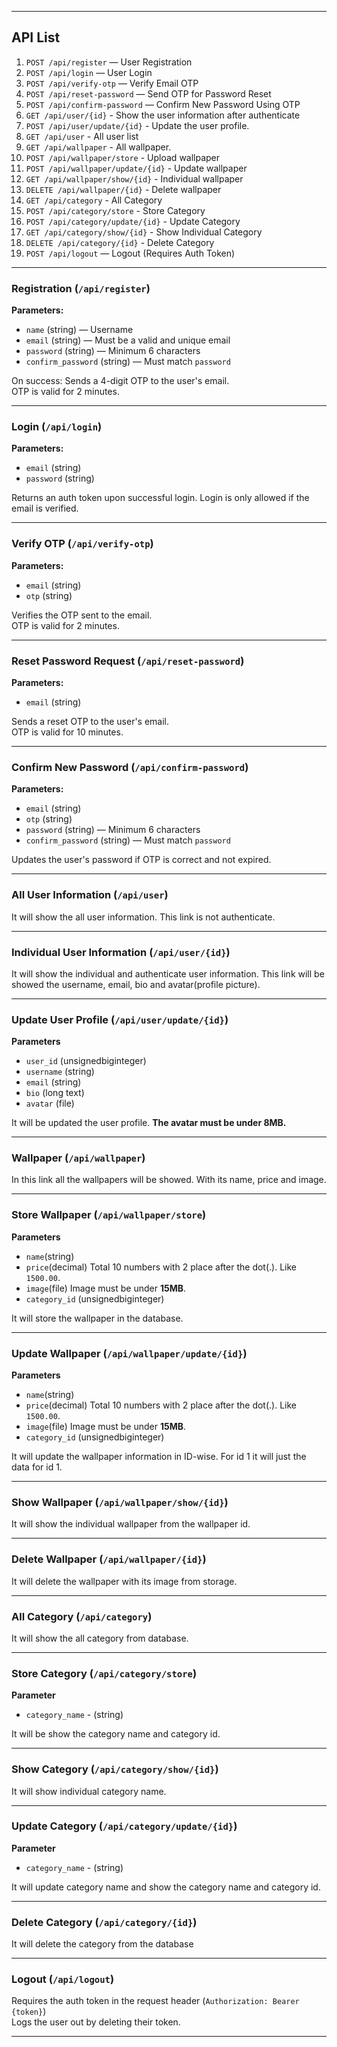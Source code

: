 
---

## API List

1. `POST /api/register` — User Registration
2. `POST /api/login` — User Login
3. `POST /api/verify-otp` — Verify Email OTP
4. `POST /api/reset-password` — Send OTP for Password Reset
5. `POST /api/confirm-password` — Confirm New Password Using OTP
6. `GET /api/user/{id}` - Show the user information after authenticate
7. `POST /api/user/update/{id}` - Update the user profile.
8. `GET /api/user` - All user list
9. `GET /api/wallpaper` - All wallpaper.
10. `POST /api/wallpaper/store` - Upload wallpaper
11. `POST /api/wallpaper/update/{id}` - Update wallpaper
12. `GET /api/wallpaper/show/{id}` - Individual wallpaper
13. `DELETE /api/wallpaper/{id}` - Delete wallpaper
14. `GET /api/category` - All Category
15. `POST /api/category/store` - Store Category
16. `POST /api/category/update/{id}` - Update Category
17. `GET /api/category/show/{id}` - Show Individual Category
18. `DELETE /api/category/{id}` - Delete Category
19. `POST /api/logout` — Logout (Requires Auth Token)

---

### Registration (`/api/register`)

**Parameters:**

- `name` (string) — Username
- `email` (string) — Must be a valid and unique email
- `password` (string) — Minimum 6 characters
- `confirm_password` (string) — Must match `password`

On success: Sends a 4-digit OTP to the user's email.  
OTP is valid for 2 minutes.

---

### Login (`/api/login`)

**Parameters:**

- `email` (string)
- `password` (string)

Returns an auth token upon successful login.
Login is only allowed if the email is verified.

---

### Verify OTP (`/api/verify-otp`)

**Parameters:**

- `email` (string)
- `otp` (string)

Verifies the OTP sent to the email.  
OTP is valid for 2 minutes.

---

###  Reset Password Request (`/api/reset-password`)

**Parameters:**

- `email` (string)

Sends a reset OTP to the user's email.   
OTP is valid for 10 minutes.

---

### Confirm New Password (`/api/confirm-password`)

**Parameters:**

- `email` (string)
- `otp` (string)
- `password` (string) — Minimum 6 characters
- `confirm_password` (string) — Must match `password`

Updates the user's password if OTP is correct and not expired.

---

### All User Information (`/api/user`)
It will show the all user information. This link is not authenticate. 

---
### Individual User Information (`/api/user/{id}`)

It will show the individual and authenticate user information. This link will be showed the username, email, bio and avatar(profile picture).

---
### Update User Profile (`/api/user/update/{id}`)

**Parameters**

- `user_id` (unsignedbiginteger)
- `username` (string)
- `email` (string)
- `bio` (long text)
- `avatar` (file)

It will be updated the user profile. **The avatar must be under 8MB.**

---
### Wallpaper (`/api/wallpaper`)
In this link all the wallpapers will be showed. With its name, price and image.

---
### Store Wallpaper (`/api/wallpaper/store`)
**Parameters**
- `name`(string)
- `price`(decimal) Total 10 numbers with 2 place after the dot(.). Like `1500.00`.
- `image`(file) Image must be under **15MB**.
- `category_id` (unsignedbiginteger)

It will store the wallpaper in the database.

---
### Update Wallpaper (`/api/wallpaper/update/{id}`)
**Parameters**
- `name`(string)
- `price`(decimal) Total 10 numbers with 2 place after the dot(.). Like `1500.00`.
- `image`(file) Image must be under **15MB**.
- `category_id` (unsignedbiginteger)

It will update the wallpaper information in ID-wise. For id 1 it will just the data for id 1.

---
### Show Wallpaper (`/api/wallpaper/show/{id}`)
It will show the individual wallpaper from the wallpaper id.

---
### Delete Wallpaper (`/api/wallpaper/{id}`)
It will delete the wallpaper with its image from storage.

---
### All Category (`/api/category`)
It will show the all category from database.

---
### Store Category (`/api/category/store`)
**Parameter**
- `category_name` - (string)

It will be show the category name and category id.

---
### Show Category (`/api/category/show/{id}`)
It will show individual category name.

---
### Update Category (`/api/category/update/{id}`)
**Parameter**
- `category_name` - (string)

It will update category name and show the category name and category id.

---
### Delete Category (`/api/category/{id}`)
It will delete the category from the database

---
### Logout (`/api/logout`)

Requires the auth token in the request header (`Authorization: Bearer {token}`)  
Logs the user out by deleting their token.

---
